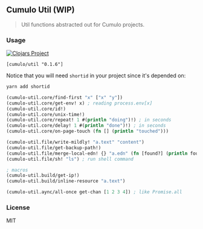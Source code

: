 
Cumulo Util (WIP)
------

> Util functions abstracted out for Cumulo projects.

### Usage

[![Clojars Project](https://img.shields.io/clojars/v/cumulo/util.svg)](https://clojars.org/cumulo/util)

```edn
[cumulo/util "0.1.6"]
```

Notice that you will need `shortid` in your project since it's depended on:

```bash
yarn add shortid
```

```clojure
(cumulo-util.core/find-first "x" ["x" "y"])
(cumulo-util.core/get-env! x) ; reading process.env[x]
(cumulo-util.core/id!)
(cumulo-util.core/unix-time!)
(cumulo-util.core/repeat! 1 #(println "doing")!) ; in seconds
(cumulo-util.core/delay! 1 #(println "done")!) ; in seconds
(cumulo-util.core/on-page-touch (fn [] (println "touched")))

(cumulo-util.file/write-mildly! "a.text" "content")
(cumulo-util.file/get-backup-path!)
(cumulo-util.file/merge-local-edn! {} "a.edn" (fn [found?] (println found?)))
(cumulo-util.file/sh! "ls") ; run shell command

; macros
(cumulo-util.build/get-ip!)
(cumulo-util.build/inline-resource "a.text")

(cumulo-util.aync/all-once get-chan [1 2 3 4]) ; like Promise.all
```

### License

MIT
